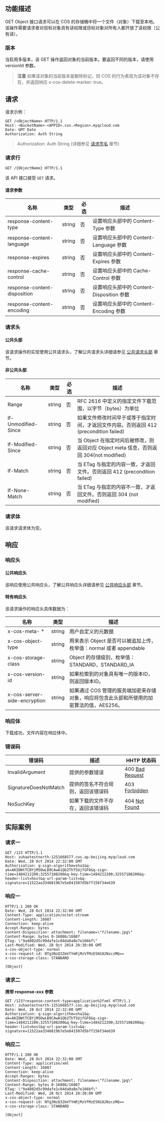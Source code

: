 ## 功能描述
GET Object 接口请求可以在 COS 的存储桶中将一个文件（对象）下载至本地。该操作需要请求者对目标对象具有读权限或目标对象对所有人都开放了读权限（公有读）。

### 版本
当启用多版本，该 GET 操作返回对象的当前版本。要返回不同的版本，请使用 versionId 参数。

>**注意**
如果该对象的当前版本是删除标记，则 COS 的行为表现为该对象不存在，并返回响应 x-cos-delete-marker: true。

## 请求

请求示例：
```
GET /<ObjectName> HTTP/1.1
Host: <BucketName>-<APPID>.cos.<Region>.myqcloud.com
Date: GMT Date
Authorization: Auth String
```

> Authorization: Auth String (详细参见 [请求签名](https://intl.cloud.tencent.com/document/product/436/7778) 章节)

### 请求行

```
GET /{ObjectName} HTTP/1.1
```

该 API 接口接受 `GET` 请求。

#### 请求参数


| 名称                         | 类型   | 必选 | 描述                                      |
| ---------------------------- | ------ | ---- | ----------------------------------------- |
| response-content-type        | string | 否   | 设置响应头部中的 Content-Type 参数        |
| response-content-language    | string | 否   | 设置响应头部中的 Content-Language 参数    |
| response-expires             | string | 否   | 设置响应头部中的 Content-Expires 参数     |
| response-cache-control       | string | 否   | 设置响应头部中的 Cache-Control 参数       |
| response-content-disposition | string | 否   | 设置响应头部中的 Content-Disposition 参数 |
| response-content-encoding    | string | 否   | 设置响应头部中的 Content-Encoding 参数    |

### 请求头

#### 公共头部

该请求操作的实现使用公共请求头，了解公共请求头详细请参见 [公共请求头部](https://cloud.tencent.com/document/product/436/7728 "公共请求头部") 章节。

#### 非公共头部

| 名称                | 类型   | 必选 | 描述                                                         |
| ------------------- | ------ | ---- | ------------------------------------------------------------ |
| Range               | string | 否   | RFC 2616 中定义的指定文件下载范围，以字节（bytes）为单位     |
| If-Unmodified-Since | string | 否   | 如果文件修改时间早于或等于指定时间，才返回文件内容。否则返回 412 (precondition failed) |
| If-Modified-Since   | string | 否   | 当 Object 在指定时间后被修改，则返回对应 Object meta 信息，否则返回 304(not modified) |
| If-Match            | string | 否   | 当 ETag 与指定的内容一致，才返回文件。否则返回 412 (precondition failed) |
| If-None-Match       | string | 否   | 当 ETag 与指定的内容不一致，才返回文件。否则返回 304 (not modified) |

### 请求体

该请求请求体为空。

## 响应

### 响应头

#### 公共响应头

该响应使用公共响应头，了解公共响应头详细请参见 [公共响应头部](https://cloud.tencent.com/document/product/436/7729 "公共响应头部") 章节。

#### 特有响应头

该请求操作的响应头具体数据为：

|名称|类型|描述|
|---|---|---|
|x-cos-meta- *|string|用户自定义的元数据|
|x-cos-object-type|string|用来表示 Object 是否可以被追加上传，枚举值：normal 或者 appendable|
|x-cos-storage-class|string|Object 的存储级别，枚举值：STANDARD，STANDARD_IA|
|x-cos-version-id|string|如果检索到的对象具有唯一的版本ID，则返回版本ID。|
|x-cos-server-side​-encryption|string|如果通过 COS 管理的服务端加密来存储对象，响应将包含此头部和所使用的加密算法的值，AES256。|


### 响应体

下载成功，文件内容在响应体中。

### 错误码

| 错误码                | 描述                               | HHTP 状态码                                                  |
| --------------------- | ---------------------------------- | ------------------------------------------------------------ |
| InvalidArgument       | 提供的参数错误                     | 400 [Bad Request](https://tools.ietf.org/html/rfc7231#section-6.5.1) |
| SignatureDoesNotMatch | 提供的签名不符合规则，返回该错误码 | 403 [Forbidden](https://tools.ietf.org/html/rfc7231#section-6.5.3) |
| NoSuchKey             | 如果下载的文件不存在，返回该错误码 | 404 [Not Found](https://tools.ietf.org/html/rfc7231#section-6.5.4) |

## 实际案例

### 请求一

```
GET /123 HTTP/1.1
Host: zuhaotestnorth-1251668577.cos.ap-beijing.myqcloud.com
Date: Wed, 28 Oct 2014 22:32:00 GMT
Authorization: q-sign-algorithm=sha1&q-ak=AKIDWtTCBYjM5OwLB9CAwA1Qb2ThTSUjfGFO&q-sign-time=1484212200;32557108200&q-key-time=1484212200;32557108200&q-header-list=host&q-url-param-list=&q-signature=11522aa3346819b7e5e841507d5b7f156f34e639
```

### 响应一

```
HTTP/1.1 200 OK
Date: Wed, 28 Oct 2014 22:32:00 GMT
Content-Type: application/octet-stream
Content-Length: 16087
Connection: keep-alive
Accept-Ranges: bytes
Content-Disposition: attachment; filename=\"filename.jpg\"
Content-Range: bytes 0-16086/16087
ETag: \"9a4802d5c99dafe1c04da0a8e7e166bf\"
Last-Modified: Wed, 28 Oct 2014 20:30:00 GMT
x-cos-object-type: normal
x-cos-request-id: NTg3NzQ3ZmVfYmRjMzVfMzE5N182NzczMQ==
x-cos-storage-class: STANDARD

[Object]
```

### 请求二

**携带 response-xxx 参数**

```
GET /123?response-content-type=application%2fxml HTTP/1.1
Host: zuhaotestnorth-1251668577.cos.ap-beijing.myqcloud.com
Date: Wed, 28 Oct 2014 22:32:00 GMT
Authorization: q-sign-algorithm=sha1&q-ak=AKIDWtTCBYjM5OwLB9CAwA1Qb2ThTSUjfGFO&q-sign-time=1484212200;32557108200&q-key-time=1484212200;32557108200&q-header-list=host&q-url-param-list=&q-signature=11522aa3346819b7e5e841507d5b7f156f34e639

```

### 响应二

```
HTTP/1.1 200 OK
Date: Wed, 28 Oct 2014 22:32:00 GMT
Content-Type: application/xml
Content-Length: 16087
Connection: keep-alive
Accept-Ranges: bytes
Content-Disposition: attachment; filename=\"filename.jpg\"
Content-Range: bytes 0-16086/16087
ETag: \"9a4802d5c99dafe1c04da0a8e7e166bf\"
Last-Modified: Wed, 28 Oct 2014 20:30:00 GMT
x-cos-object-type: normal
x-cos-request-id: NTg3NzQ3ZmVfYmRjMzVfMzE5N182NzczMQ==
x-cos-storage-class: STANDARD

[Object]
```

